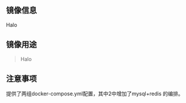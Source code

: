 <!-- images information template  -->

## 镜像信息

Halo

## 镜像用途

> Halo

## 注意事项

提供了两组docker-compose.yml配置，其中2中增加了mysql+redis 的编排。
```bash

```
